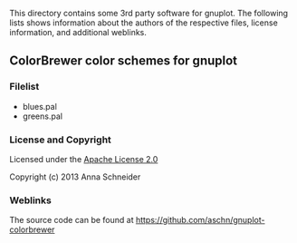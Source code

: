 This directory contains some 3rd party software for gnuplot. The following
lists shows information about the authors of the respective files, license
information, and additional weblinks.

## ColorBrewer color schemes for gnuplot

### Filelist

* blues.pal
* greens.pal

### License and Copyright

Licensed under the [Apache License 2.0](http://www.apache.org/licenses/LICENSE-2.0)

Copyright (c) 2013 Anna Schneider

### Weblinks

The source code can be found at <https://github.com/aschn/gnuplot-colorbrewer>
